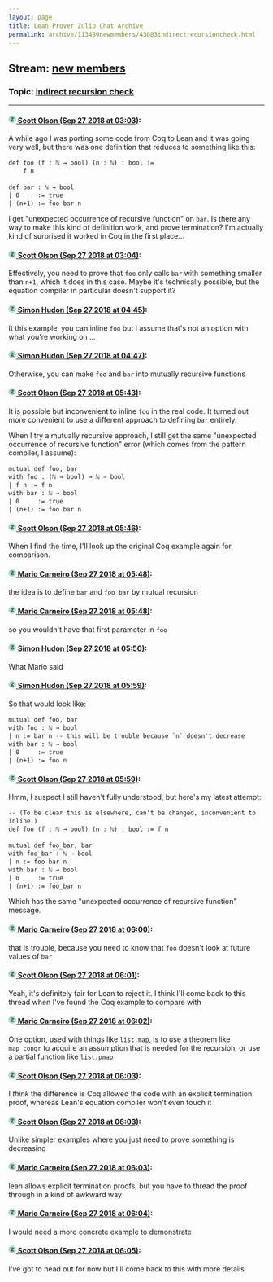 ```yaml
---
layout: page
title: Lean Prover Zulip Chat Archive 
permalink: archive/113489newmembers/43083indirectrecursioncheck.html
---
```


## Stream: [new members](index.html)
### Topic: [indirect recursion check](43083indirectrecursioncheck.html)

---

#### [![Click to go to Zulip](../../assets/img/zulip2.png) Scott Olson (Sep 27 2018 at 03:03)](https://leanprover.zulipchat.com/#narrow/stream/113489-new%20members/topic/indirect%20recursion%20check/near/134713724):
A while ago I was porting some code from Coq to Lean and it was going very well, but there was one definition that reduces to something like this:

```lean
def foo (f : ℕ → bool) (n : ℕ) : bool := 
    f n

def bar : ℕ → bool
| 0     := true
| (n+1) := foo bar n
```

I get "unexpected occurrence of recursive function" on `bar`. Is there any way to make this kind of definition work, and prove termination? I'm actually kind of surprised it worked in Coq in the first place...

#### [![Click to go to Zulip](../../assets/img/zulip2.png) Scott Olson (Sep 27 2018 at 03:04)](https://leanprover.zulipchat.com/#narrow/stream/113489-new%20members/topic/indirect%20recursion%20check/near/134713786):
Effectively, you need to prove that `foo` only calls `bar` with something smaller than `n+1`, which it does in this case. Maybe it's technically possible, but the equation compiler in particular doesn't support it?

#### [![Click to go to Zulip](../../assets/img/zulip2.png) Simon Hudon (Sep 27 2018 at 04:45)](https://leanprover.zulipchat.com/#narrow/stream/113489-new%20members/topic/indirect%20recursion%20check/near/134717621):
It this example, you can inline `foo` but I assume that's not an option with what you're working on ...

#### [![Click to go to Zulip](../../assets/img/zulip2.png) Simon Hudon (Sep 27 2018 at 04:47)](https://leanprover.zulipchat.com/#narrow/stream/113489-new%20members/topic/indirect%20recursion%20check/near/134717700):
Otherwise, you can make `foo` and `bar` into mutually recursive functions

#### [![Click to go to Zulip](../../assets/img/zulip2.png) Scott Olson (Sep 27 2018 at 05:43)](https://leanprover.zulipchat.com/#narrow/stream/113489-new%20members/topic/indirect%20recursion%20check/near/134719571):
It is possible but inconvenient to inline `foo` in the real code. It turned out more convenient to use a different approach to defining `bar` entirely.

When I try a mutually recursive approach, I still get the same "unexpected occurrence of recursive function" error (which comes from the pattern compiler, I assume):

```lean
mutual def foo, bar
with foo : (ℕ → bool) → ℕ → bool
| f n := f n
with bar : ℕ → bool
| 0     := true
| (n+1) := foo bar n
```

#### [![Click to go to Zulip](../../assets/img/zulip2.png) Scott Olson (Sep 27 2018 at 05:46)](https://leanprover.zulipchat.com/#narrow/stream/113489-new%20members/topic/indirect%20recursion%20check/near/134719682):
When I find the time, I'll look up the original Coq example again for comparison.

#### [![Click to go to Zulip](../../assets/img/zulip2.png) Mario Carneiro (Sep 27 2018 at 05:48)](https://leanprover.zulipchat.com/#narrow/stream/113489-new%20members/topic/indirect%20recursion%20check/near/134719755):
the idea is to define `bar` and `foo bar` by mutual recursion

#### [![Click to go to Zulip](../../assets/img/zulip2.png) Mario Carneiro (Sep 27 2018 at 05:48)](https://leanprover.zulipchat.com/#narrow/stream/113489-new%20members/topic/indirect%20recursion%20check/near/134719758):
so you wouldn't have that first parameter in `foo`

#### [![Click to go to Zulip](../../assets/img/zulip2.png) Simon Hudon (Sep 27 2018 at 05:50)](https://leanprover.zulipchat.com/#narrow/stream/113489-new%20members/topic/indirect%20recursion%20check/near/134719838):
What Mario said

#### [![Click to go to Zulip](../../assets/img/zulip2.png) Simon Hudon (Sep 27 2018 at 05:59)](https://leanprover.zulipchat.com/#narrow/stream/113489-new%20members/topic/indirect%20recursion%20check/near/134720141):
So that would look like:

```lean
mutual def foo, bar
with foo : ℕ → bool
| n := bar n -- this will be trouble because `n` doesn't decrease
with bar : ℕ → bool
| 0     := true
| (n+1) := foo n
```

#### [![Click to go to Zulip](../../assets/img/zulip2.png) Scott Olson (Sep 27 2018 at 05:59)](https://leanprover.zulipchat.com/#narrow/stream/113489-new%20members/topic/indirect%20recursion%20check/near/134720156):
Hmm, I suspect I still haven't fully understood, but here's my latest attempt:

```lean
-- (To be clear this is elsewhere, can't be changed, inconvenient to inline.)
def foo (f : ℕ → bool) (n : ℕ) : bool := f n

mutual def foo_bar, bar
with foo_bar : ℕ → bool
| n := foo bar n
with bar : ℕ → bool
| 0     := true
| (n+1) := foo_bar n
```

Which has the same "unexpected occurrence of recursive function" message.

#### [![Click to go to Zulip](../../assets/img/zulip2.png) Mario Carneiro (Sep 27 2018 at 06:00)](https://leanprover.zulipchat.com/#narrow/stream/113489-new%20members/topic/indirect%20recursion%20check/near/134720226):
that is trouble, because you need to know that `foo` doesn't look at future values of `bar`

#### [![Click to go to Zulip](../../assets/img/zulip2.png) Scott Olson (Sep 27 2018 at 06:01)](https://leanprover.zulipchat.com/#narrow/stream/113489-new%20members/topic/indirect%20recursion%20check/near/134720245):
Yeah, it's definitely fair for Lean to reject it. I think I'll come back to this thread when I've found the Coq example to compare with

#### [![Click to go to Zulip](../../assets/img/zulip2.png) Mario Carneiro (Sep 27 2018 at 06:02)](https://leanprover.zulipchat.com/#narrow/stream/113489-new%20members/topic/indirect%20recursion%20check/near/134720292):
One option, used with things like `list.map`, is to use a theorem like `map_congr` to acquire an assumption that is needed for the recursion, or use a partial function like `list.pmap`

#### [![Click to go to Zulip](../../assets/img/zulip2.png) Scott Olson (Sep 27 2018 at 06:03)](https://leanprover.zulipchat.com/#narrow/stream/113489-new%20members/topic/indirect%20recursion%20check/near/134720313):
I *think* the difference is Coq allowed the code with an explicit termination proof, whereas Lean's equation compiler won't even touch it

#### [![Click to go to Zulip](../../assets/img/zulip2.png) Scott Olson (Sep 27 2018 at 06:03)](https://leanprover.zulipchat.com/#narrow/stream/113489-new%20members/topic/indirect%20recursion%20check/near/134720318):
Unlike simpler examples where you just need to prove something is decreasing

#### [![Click to go to Zulip](../../assets/img/zulip2.png) Mario Carneiro (Sep 27 2018 at 06:03)](https://leanprover.zulipchat.com/#narrow/stream/113489-new%20members/topic/indirect%20recursion%20check/near/134720321):
lean allows explicit termination proofs, but you have to thread the proof through in a kind of awkward way

#### [![Click to go to Zulip](../../assets/img/zulip2.png) Mario Carneiro (Sep 27 2018 at 06:04)](https://leanprover.zulipchat.com/#narrow/stream/113489-new%20members/topic/indirect%20recursion%20check/near/134720365):
I would need a more concrete example to demonstrate

#### [![Click to go to Zulip](../../assets/img/zulip2.png) Scott Olson (Sep 27 2018 at 06:05)](https://leanprover.zulipchat.com/#narrow/stream/113489-new%20members/topic/indirect%20recursion%20check/near/134720386):
I've got to head out for now but I'll come back to this with more details

